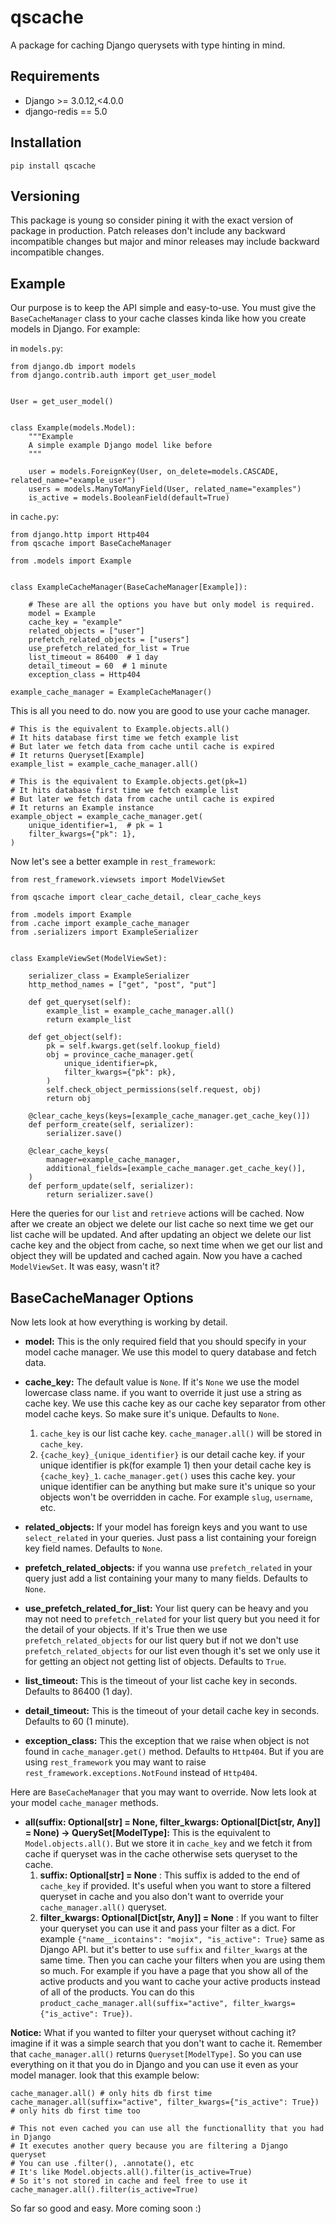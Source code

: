 # qscache

A package for caching Django querysets with type hinting in mind.

## Requirements

 - Django >= 3.0.12,<4.0.0
 - django-redis == 5.0

## Installation

    pip install qscache
    
## Versioning
This package is young so consider pining it with the exact version of package in production.
Patch releases don't include any backward incompatible changes but major and minor releases may include backward incompatible changes.

## Example
Our purpose is to keep the API simple and easy-to-use.
You must give the `BaseCacheManager` class to your cache classes kinda like how you create models in Django. For example:

in `models.py`:

	from django.db import models  
	from django.contrib.auth import get_user_model  

	
	User = get_user_model()

	  
	class Example(models.Model):  
		"""Example
		A simple example Django model like before
		"""
	      
	    user = models.ForeignKey(User, on_delete=models.CASCADE,  related_name="example_user")  
	    users = models.ManyToManyField(User, related_name="examples")  
	    is_active = models.BooleanField(default=True)  


in `cache.py`:
	    
	from django.http import Http404
	from qscache import BaseCacheManager
	
	from .models import Example


	class ExampleCacheManager(BaseCacheManager[Example]):
	
		# These are all the options you have but only model is required.
		model = Example
		cache_key = "example" 
		related_objects = ["user"]
		prefetch_related_objects = ["users"] 
		use_prefetch_related_for_list = True 
		list_timeout = 86400  # 1 day
		detail_timeout = 60  # 1 minute
		exception_class = Http404

	example_cache_manager = ExampleCacheManager()
	
This is all you need to do. now you are good to use your cache manager.

    # This is the equivalent to Example.objects.all()
    # It hits database first time we fetch example list
    # But later we fetch data from cache until cache is expired
    # It returns Queryset[Example]
    example_list = example_cache_manager.all()

	# This is the equivalent to Example.objects.get(pk=1)
	# It hits database first time we fetch example list
    # But later we fetch data from cache until cache is expired
    # It returns an Example instance
	example_object = example_cache_manager.get(
		unique_identifier=1,  # pk = 1
		filter_kwargs={"pk": 1},
	)
Now let's see a better example in `rest_framework`:

    from rest_framework.viewsets import ModelViewSet

	from qscache import clear_cache_detail, clear_cache_keys
	
	from .models import Example
	from .cache import example_cache_manager
	from .serializers import ExampleSerializer


	class ExampleViewSet(ModelViewSet):
	
		serializer_class = ExampleSerializer
		http_method_names = ["get", "post", "put"]

		def get_queryset(self):  
		    example_list = example_cache_manager.all()  
		    return example_list

		def get_object(self):  
		    pk = self.kwargs.get(self.lookup_field)  
		    obj = province_cache_manager.get(
			    unique_identifier=pk, 	
			    filter_kwargs={"pk": pk},
		    )  
		    self.check_object_permissions(self.request, obj)  
		    return obj
		
		@clear_cache_keys(keys=[example_cache_manager.get_cache_key()])
		def perform_create(self, serializer):
			serializer.save()

		@clear_cache_keys(
			manager=example_cache_manager, 
			additional_fields=[example_cache_manager.get_cache_key()],
		)
		def perform_update(self, serializer): 
			return serializer.save()
	
Here the queries for our `list` and `retrieve` actions will be cached.
Now after we create an object we delete our list cache so next time we get our list cache will be updated. And after updating an object we delete our list cache key and the object from cache, so next time when we get our list and object they will be updated and cached again.
Now you have a cached `ModelViewSet`.
It was easy, wasn't it?

## BaseCacheManager Options

Now lets look at how everything is working by detail.


 - **model:** This is the only required field that you should specify in your model cache manager. We use this model to query database and fetch data.
 
 - **cache_key:** The default value is `None`. If it's `None` we use the model lowercase class name. if you want to override it just use a string as cache key. We use this cache key as  our cache key separator from other model cache keys. So make sure it's unique. Defaults to `None`.
	 1) `cache_key` is our list cache key. `cache_manager.all()` will be stored in `cache_key`.
	 2) `{cache_key}_{unique_identifier}` is our detail cache key. if your unique identifier is pk(for example 1) then your detail cache key is `{cache_key}_1`. `cache_manager.get()` uses this cache key. your unique identifier can be anything but make sure it's unique so your objects won't be overridden in cache. For example `slug`, `username`, etc.

 - **related_objects:** If your model has foreign keys and you want to use `select_related` in your queries. Just pass a list containing your foreign key field names. Defaults to `None`.
 
 - **prefetch_related_objects:** if you wanna use `prefetch_related` in your query just add a list containing your many to many fields. Defaults to `None`.
 
 
 - **use_prefetch_related_for_list:** Your list query can be heavy and you may not need to `prefetch_related` for your list query but you need it for the detail of your objects. If it's True then we use `prefetch_related_objects` for our list query but if not we don't use `prefetch_related_objects` for our list even though it's set we only use it for getting an object not getting list of objects. Defaults to `True`.


 - **list_timeout:** This is the timeout of your list cache key in seconds. Defaults to 86400 (1 day).


 - **detail_timeout:**  This is the timeout of your detail cache key in seconds. Defaults to 60 (1 minute).


 - **exception_class:** This the exception that we raise when object is not found in `cache_manager.get()` method. Defaults to `Http404`. But if you are using `rest_framework` you may want to raise `rest_framework.exceptions.NotFound` instead of `Http404`.

Here are `BaseCacheManager` that you may want to override.
Now lets look at your model `cache_manager` methods.

 - **all(suffix: Optional[str] = None, filter_kwargs: Optional[Dict[str, Any]] = None) -> QuerySet[ModelType]:** This is the equivalent to `Model.objects.all()`. But we store it in `cache_key` and we fetch it from cache if queryset was in the cache otherwise sets queryset to the cache.
	1) **suffix: Optional[str] = None** : This suffix is added to the end of `cache_key` if provided. It's useful when you want to store a filtered queryset in cache and you also don't want to override your `cache_manager.all()` queryset.
	2) **filter_kwargs: Optional[Dict[str, Any]] = None** : If you want to filter your queryset you can use it and pass your filter as a dict. For example `{"name__icontains": "mojix", "is_active": True}` same as Django API. but it's better to use `suffix` and `filter_kwargs` at the same time. Then you can cache your filters when you are using them so much. For example if you have a page that you show all of the active products and you want to cache your active products instead of all of the products. You can do this `product_cache_manager.all(suffix="active", filter_kwargs={"is_active": True})`.  

**Notice:** What if you wanted to filter your queryset without caching it? imagine if it was a simple search that you don't want to cache it. Remember that `cache_manager.all()` returns `Queryset[ModelType]`. So you can use everything on it that you do in Django and you can use it even as your model manager. look that this example below:

    cache_manager.all() # only hits db first time
    cache_manager.all(suffix="active", filter_kwargs={"is_active": True}) # only hits db first time too
	
	# This not even cached you can use all the functionallity that you had in Django
	# It executes another query because you are filtering a Django queryset
	# You can use .filter(), .annotate(), etc
	# It's like Model.objects.all().filter(is_active=True)
	# So it's not stored in cache and feel free to use it
	cache_manager.all().filter(is_active=True)
	

So far so good and easy.
More coming soon :)
